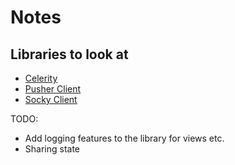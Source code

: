 # Notes

## Libraries to look at

- [Celerity](http://celerity.rubyforge.org)
- [Pusher Client](https://github.com/logankoester/pusher-client)
- [Socky Client](https://github.com/socky/socky-client-ruby)


TODO:
- Add logging features to the library for views etc.
- Sharing state
